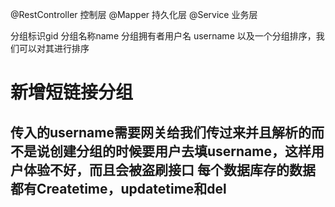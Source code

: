 @RestController 控制层
@Mapper      持久化层
@Service     业务层

   分组标识gid 分组名称name 分组拥有者用户名 username  以及一个分组排序，我们可以对其进行排序
# 新增短链接分组
  传入的username需要网关给我们传过来并且解析的而不是说创建分组的时候要用户去填username，这样用户体验不好，而且会被盗刷接口
  每个数据库存的数据都有Createtime，updatetime和del
  -
  
